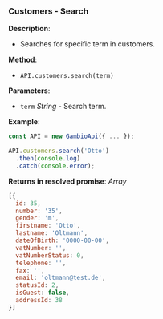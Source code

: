 ### Customers - Search

**Description**:
- Searches for specific term in customers.

**Method**:
- `API.customers.search(term)`

**Parameters**:
- `term` *String* - Search term.

**Example**:
```js
const API = new GambioApi({ ... });

API.customers.search('Otto')
  .then(console.log)
  .catch(console.error);
```

**Returns in resolved promise**: *Array*
```js
[{
  id: 35,
  number: '35',
  gender: 'm',
  firstname: 'Otto',
  lastname: 'Oltmann',
  dateOfBirth: '0000-00-00',
  vatNumber: '',
  vatNumberStatus: 0,
  telephone: '',
  fax: '',
  email: 'oltmann@test.de',
  statusId: 2,
  isGuest: false,
  addressId: 38
}]
```
